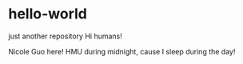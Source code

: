 # hello-world
just another repository
Hi humans!

Nicole Guo here! HMU during midnight, cause I sleep during the day!
